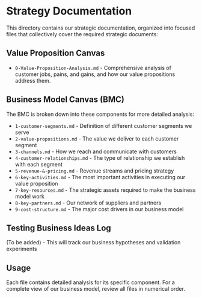 # Strategy Documentation

This directory contains our strategic documentation, organized into focused files that collectively cover the required strategic documents:

## Value Proposition Canvas
- `0-Value-Proposition-Analysis.md` - Comprehensive analysis of customer jobs, pains, and gains, and how our value propositions address them.

## Business Model Canvas (BMC)
The BMC is broken down into these components for more detailed analysis:
- `1-customer-segments.md` - Definition of different customer segments we serve
- `2-value-propositions.md` - The value we deliver to each customer segment
- `3-channels.md` - How we reach and communicate with customers
- `4-customer-relationships.md` - The type of relationship we establish with each segment
- `5-revenue-&-pricing.md` - Revenue streams and pricing strategy
- `6-key-activities.md` - The most important activities in executing our value proposition
- `7-key-resources.md` - The strategic assets required to make the business model work
- `8-key-partners.md` - Our network of suppliers and partners
- `9-cost-structure.md` - The major cost drivers in our business model

## Testing Business Ideas Log
(To be added) - This will track our business hypotheses and validation experiments

## Usage
Each file contains detailed analysis for its specific component. For a complete view of our business model, review all files in numerical order.
